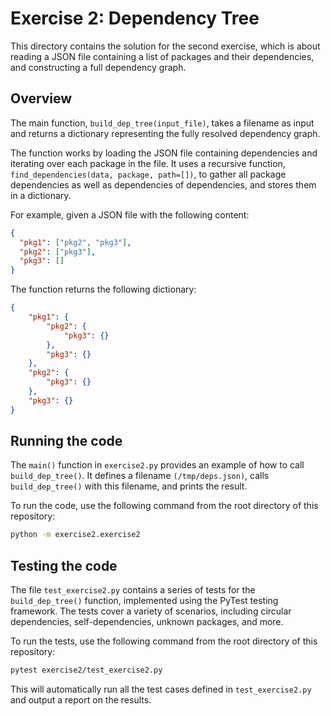 # Exercise 2: Dependency Tree

This directory contains the solution for the second exercise, which is about reading a JSON file containing a list of packages and their dependencies, and constructing a full dependency graph.

## Overview

The main function, `build_dep_tree(input_file)`, takes a filename as input and returns a dictionary representing the fully resolved dependency graph. 

The function works by loading the JSON file containing dependencies and iterating over each package in the file. It uses a recursive function, `find_dependencies(data, package, path=[])`, to gather all package dependencies as well as dependencies of dependencies, and stores them in a dictionary.

For example, given a JSON file with the following content:
```json
{
  "pkg1": ["pkg2", "pkg3"],
  "pkg2": ["pkg3"],
  "pkg3": []
}
```
The function returns the following dictionary:
```json
{
    "pkg1": {
        "pkg2": {
            "pkg3": {}
        },
        "pkg3": {}
    },
    "pkg2": {
        "pkg3": {}
    },
    "pkg3": {}
}
```

## Running the code

The `main()` function in `exercise2.py` provides an example of how to call `build_dep_tree()`. It defines a filename `(/tmp/deps.json)`, calls `build_dep_tree()` with this filename, and prints the result.

To run the code, use the following command from the root directory of this repository:
```bash
python -m exercise2.exercise2
```

## Testing the code

The file `test_exercise2.py` contains a series of tests for the `build_dep_tree()` function, implemented using the PyTest testing framework. The tests cover a variety of scenarios, including circular dependencies, self-dependencies, unknown packages, and more.

To run the tests, use the following command from the root directory of this repository:
```bash
pytest exercise2/test_exercise2.py
```

This will automatically run all the test cases defined in `test_exercise2.py` and output a report on the results.